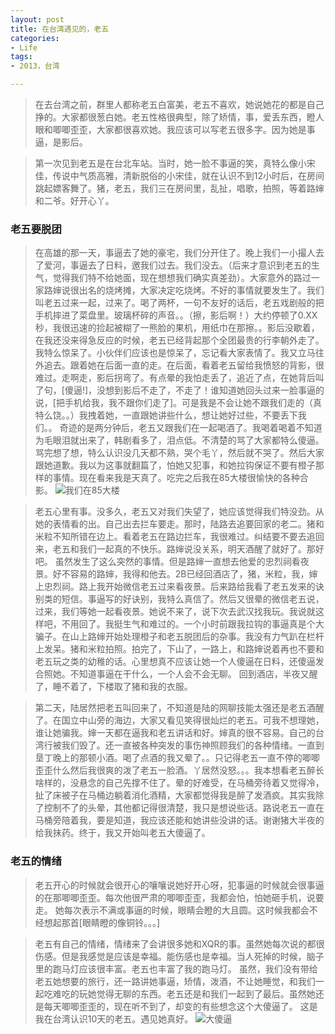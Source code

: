 ```yaml
---
layout: post
title: 在台湾遇见的，老五
categories:
- Life
tags:
- 2013，台湾

---
```

>在去台湾之前，群里人都称老五白富美，老五不喜欢，她说她花的都是自己挣的。大家都很葱白她。老五性格很典型，除了矫情，事，爱丢东西，瞪人眼和唧唧歪歪，大家都很喜欢她。我应该可以写老五很多字。因为她是事逼，是影后。  

>第一次见到老五是在台北车站。当时，她一脸不事逼的笑，真特么像小宋佳，传说中气质高雅，清新脱俗的小宋佳，就在认识不到12小时后，在房间跳起嫖客舞了。猪，老五，我们三在房间里，乱扯，唱歌，拍照，等着路婶和二爷。好开心丫。  
### 老五要脱团
>在高雄的那一天，事逼去了她的豪宅，我们分开住了。晚上我们一小撮人去了爱河，事逼去了日料，邀我们过去。我们没去。（后来才意识到老五的生气，觉得我们特不给她面，现在想想我们确实真差劲）。大家意外的路过一家路婶说很出名的烧烤摊，大家决定吃烧烤。不好的事情就要发生了。我们叫老五过来一起，过来了。喝了两杯，一句不友好的话后，老五戏剧般的把手机摔进了菜盘里。玻璃杯碎的声音。。（擦，影后啊！）大约停顿了0.XX秒，我很迅速的捡起被糊了一熊脸的果机，用纸巾在那擦。。影后没歇着，在我还没来得急反应的时候，老五已经背起那个全团最贵的行李朝外走了。我特么惊呆了。小伙伴们应该也是惊呆了，忘记看大家表情了。我又立马往外追去。跟着她在后面一直的走。在后面，看着老五留给我愤怒的背影，很难过。走啊走，影后拐弯了。有点晕的我怕走丢了，追近了点，在她背后叫了句，[傻逼!]，没想到影后不走了，不走了！谁知道她回头过来一脸事逼的说，[把手机给我，我不跟你们走了]。可是我是不会让她不跟我们走的（真特么饶。。）我拽着她，一直跟她讲些什么，想让她好过些，不要丢下我们。。
奇迹的是两分钟后，老五又跟我们在一起喝酒了。我喝着喝着不知道为毛眼泪就出来了，韩剧看多了，泪点低。不清楚的骂了大家都特么傻逼。骂完想了想，特么认识没几天都不熟，哭个毛丫，然后就不哭了。然后大家跟她道歉。我以为这事就翻篇了，怕她又犯事，和她拉钩保证不要有橙子那样的事情。现在看来我是天真了。吃完之后我在85大楼很愉快的各种合影。
![我们在85大楼](https://raw.github.com/nothinghd/nothinghd.github.com/master/slides/images/85.jpg)  

>老五心里有事。没多久，老五又对我们失望了，她应该觉得我们特没劲。从她的表情看的出。自己出去拦车要走。那时，陆路去追要回家的老二。猪和米粒不知所错在边上。看着老五在路边拦车，我很难过。纠结要不要去追回来，老五和我们一起真的不快乐。路婶说没关系，明天酒醒了就好了。那好吧。
虽然发生了这么突然的事情。但是路婶一直想去他爱的忠烈祠看夜景。好不容易的路婶，我得和他去。2B已经回酒店了，猪，米粒，我，婶上忠烈祠。路上我开始微信老五过来看夜景。后来路给我看了老五发来的诀别类的短信。事逼写的好诀别，我特么真信了。然后又很晕的微信老五说，过来，我们等她一起看夜景。她说不来了，说下次去武汉找我玩。我说就这样吧，不用回了。我挺生气和难过的。一个小时前跟我拉钩的事逼真是个大骗子。在山上路婶开始处理橙子和老五脱团后的杂事。我没有力气趴在栏杆上发呆。猪和米粒拍照。拍完了，下山了，一路上，和路婶说着再也不要和老五玩之类的幼稚的话。心里想真不应该让她一个人傻逼在日料，还傻逼发合照她。不知道事逼在干什么，一个人会不会无聊。
回到酒店，半夜又醒了，睡不着了，下楼取了猪和我的衣服。  

>第二天，陆居然把老五叫回来了，不知道是陆的网聊技能太强还是老五酒醒了。在国立中山旁的海边，大家又看见笑得很灿烂的老五。可我不想理她，谁让她骗我。婶一天都在逼我和老五讲话和好。婶真的很不容易。自己的台湾行被我们毁了。还一直被各种突发的事伤神照顾我们的各种情绪。一直到垦丁晚上的那顿小酒。喝了点酒的我又晕了。。只记得老五一直不停的唧唧歪歪什么然后我很爽的泼了老五一脸酒。丫居然没怒。。。我本想看老五醉长啥样的，没悬念的自己先撑不住了。晕的好难受，在马桶旁待着又觉得冷，扯了床被子在马桶边躺着消化酒精，大家都觉得我是醉了发酒疯。其实我除了控制不了的头晕，其他都记得很清楚，我只是想说些话。路说老五一直在马桶旁陪着我，要是知道，我应该还能和她讲些没讲的话。谢谢猪大半夜的给我抹药。终于，我又开始叫老五大傻逼了。
### 老五的情绪
>老五开心的时候就会很开心的嚷嚷说她好开心呀，犯事逼的时候就会很事逼的在那唧唧歪歪。每次他很严肃的唧唧歪歪，我都会怕，怕她砸手机，说要走。
她每次表示不满或事逼的时候，眼睛会瞪的大且圆。这时候我都会不经想起那首[眼睛瞪的像铜铃。。。]  

>老五有自己的情绪，情绪来了会讲很多她和XQR的事。虽然她每次说的都很伤感。但是我感觉是应该是幸福。能伤感也是幸福。当人死掉的时候，脑子里的跑马灯应该很丰富。老五也丰富了我的跑马灯。
虽然，我们没有带给老五她想要的旅行，还一路讲她事逼，矫情，泼酒，不让她睡觉，和我们一起吃难吃的玩她觉得无聊的东西。老五还是和我们一起到了最后。虽然她还是每天唧唧歪歪的，现在听不到了，却变的有些想念这个大傻逼了。
这是我在台湾认识10天的老五。遇见她真好。
![大傻逼](https://raw.github.com/nothinghd/nothinghd.github.com/master/slides/images/sb.jpg)

